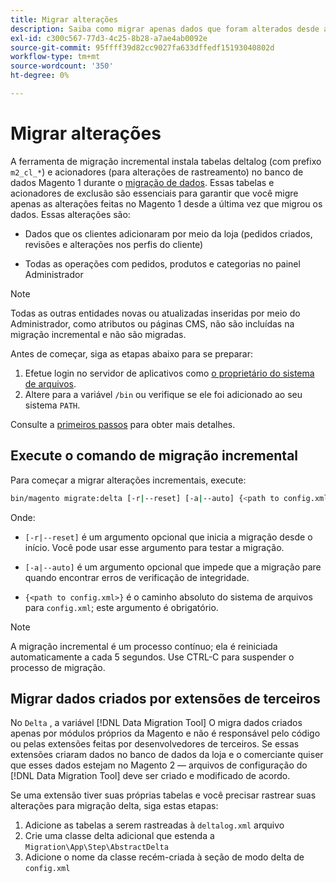 ```yaml
---
title: Migrar alterações
description: Saiba como migrar apenas dados que foram alterados desde a última migração de dados do Magento 1 com o [!DNL Data Migration Tool].
exl-id: c300c567-77d3-4c25-8b28-a7ae4ab0092e
source-git-commit: 95ffff39d82cc9027fa633dffedf15193040802d
workflow-type: tm+mt
source-wordcount: '350'
ht-degree: 0%

---
```


# Migrar alterações

A ferramenta de migração incremental instala tabelas deltalog (com prefixo `m2_cl_*`) e acionadores (para alterações de rastreamento) no banco de dados Magento 1 durante o [migração de dados](data.md). Essas tabelas e acionadores de exclusão são essenciais para garantir que você migre apenas as alterações feitas no Magento 1 desde a última vez que migrou os dados. Essas alterações são:

* Dados que os clientes adicionaram por meio da loja (pedidos criados, revisões e alterações nos perfis do cliente)

* Todas as operações com pedidos, produtos e categorias no painel Administrador

>[!NOTE]
>
>Todas as outras entidades novas ou atualizadas inseridas por meio do Administrador, como atributos ou páginas CMS, não são incluídas na migração incremental e não são migradas.


Antes de começar, siga as etapas abaixo para se preparar:

1. Efetue login no servidor de aplicativos como [o proprietário do sistema de arquivos](../../../installation/prerequisites/file-system/overview.md).
1. Altere para a variável `/bin` ou verifique se ele foi adicionado ao seu sistema `PATH`.

Consulte a [primeiros passos](overview.md#first-steps) para obter mais detalhes.

## Execute o comando de migração incremental

Para começar a migrar alterações incrementais, execute:

```bash
bin/magento migrate:delta [-r|--reset] [-a|--auto] {<path to config.xml>}
```

Onde:

* `[-r|--reset]` é um argumento opcional que inicia a migração desde o início. Você pode usar esse argumento para testar a migração.

* `[-a|--auto]` é um argumento opcional que impede que a migração pare quando encontrar erros de verificação de integridade.

* `{<path to config.xml>}` é o caminho absoluto do sistema de arquivos para `config.xml`; este argumento é obrigatório.

>[!NOTE]
>
>A migração incremental é um processo contínuo; ela é reiniciada automaticamente a cada 5 segundos. Use CTRL-C para suspender o processo de migração.


## Migrar dados criados por extensões de terceiros

No `Delta` , a variável [!DNL Data Migration Tool] O migra dados criados apenas por módulos próprios da Magento e não é responsável pelo código ou pelas extensões feitas por desenvolvedores de terceiros. Se essas extensões criaram dados no banco de dados da loja e o comerciante quiser que esses dados estejam no Magento 2 — arquivos de configuração do [!DNL Data Migration Tool] deve ser criado e modificado de acordo.

Se uma extensão tiver suas próprias tabelas e você precisar rastrear suas alterações para migração delta, siga estas etapas:

1. Adicione as tabelas a serem rastreadas à `deltalog.xml` arquivo
1. Crie uma classe delta adicional que estenda a `Migration\App\Step\AbstractDelta`
1. Adicione o nome da classe recém-criada à seção de modo delta de `config.xml`
